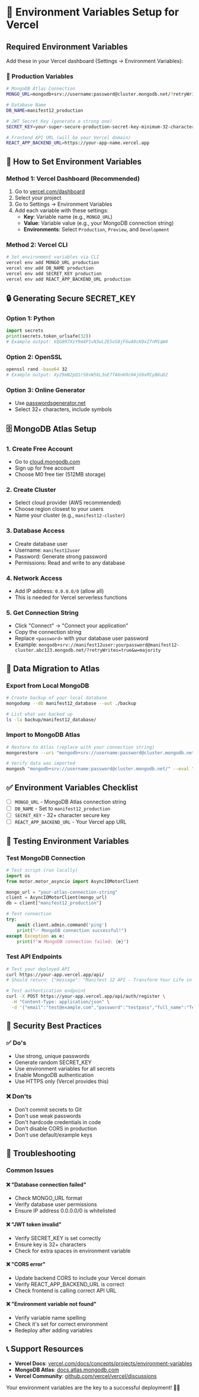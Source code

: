 # 🎯 Environment Variables Setup for Vercel

## Required Environment Variables

Add these in your Vercel dashboard (Settings → Environment Variables):

### 🔑 Production Variables

```bash
# MongoDB Atlas Connection
MONGO_URL=mongodb+srv://username:password@cluster.mongodb.net/?retryWrites=true&w=majority

# Database Name  
DB_NAME=manifest12_production

# JWT Secret Key (generate a strong one)
SECRET_KEY=your-super-secure-production-secret-key-minimum-32-characters

# Frontend API URL (will be your Vercel domain)
REACT_APP_BACKEND_URL=https://your-app-name.vercel.app
```

## 🔄 How to Set Environment Variables

### Method 1: Vercel Dashboard (Recommended)
1. Go to [vercel.com/dashboard](https://vercel.com/dashboard)
2. Select your project
3. Go to Settings → Environment Variables
4. Add each variable with these settings:
   - **Key**: Variable name (e.g., `MONGO_URL`)
   - **Value**: Variable value (e.g., your MongoDB connection string)
   - **Environments**: Select `Production`, `Preview`, and `Development`

### Method 2: Vercel CLI
```bash
# Set environment variables via CLI
vercel env add MONGO_URL production
vercel env add DB_NAME production
vercel env add SECRET_KEY production
vercel env add REACT_APP_BACKEND_URL production
```

## 🔒 Generating Secure SECRET_KEY

### Option 1: Python
```python
import secrets
print(secrets.token_urlsafe(32))
# Example output: kQG8R7XzY9m4P1vN3wL2E5oS8jF6uA9cK0xZ7nM1qW4
```

### Option 2: OpenSSL
```bash
openssl rand -base64 32
# Example output: XyZ9mN2pQ1rS8vW5kL3oE7fA6nK0cH4jG9xM1yB8uD2
```

### Option 3: Online Generator
- Use [passwordsgenerator.net](https://passwordsgenerator.net/)
- Select 32+ characters, include symbols

## 🗄️ MongoDB Atlas Setup

### 1. Create Free Account
- Go to [cloud.mongodb.com](https://cloud.mongodb.com)
- Sign up for free account
- Choose M0 free tier (512MB storage)

### 2. Create Cluster
- Select cloud provider (AWS recommended)
- Choose region closest to your users
- Name your cluster (e.g., `manifest12-cluster`)

### 3. Database Access
- Create database user
- Username: `manifest12user` 
- Password: Generate strong password
- Permissions: Read and write to any database

### 4. Network Access
- Add IP address: `0.0.0.0/0` (allow all)
- This is needed for Vercel serverless functions

### 5. Get Connection String
- Click "Connect" → "Connect your application"
- Copy the connection string
- Replace `<password>` with your database user password
- Example: `mongodb+srv://manifest12user:yourpassword@manifest12-cluster.abc123.mongodb.net/?retryWrites=true&w=majority`

## 🔄 Data Migration to Atlas

### Export from Local MongoDB
```bash
# Create backup of your local database
mongodump --db manifest12_database --out ./backup

# List what was backed up
ls -la backup/manifest12_database/
```

### Import to MongoDB Atlas
```bash
# Restore to Atlas (replace with your connection string)
mongorestore --uri "mongodb+srv://username:password@cluster.mongodb.net/" backup/manifest12_database/

# Verify data was imported
mongosh "mongodb+srv://username:password@cluster.mongodb.net/" --eval "use manifest12_database; db.users.countDocuments()"
```

## ✅ Environment Variables Checklist

- [ ] `MONGO_URL` - MongoDB Atlas connection string
- [ ] `DB_NAME` - Set to `manifest12_production`  
- [ ] `SECRET_KEY` - 32+ character secure key
- [ ] `REACT_APP_BACKEND_URL` - Your Vercel app URL

## 🧪 Testing Environment Variables

### Test MongoDB Connection
```python
# Test script (run locally)
import os
from motor.motor_asyncio import AsyncIOMotorClient

mongo_url = "your-atlas-connection-string"
client = AsyncIOMotorClient(mongo_url)
db = client["manifest12_production"]

# Test connection
try:
    await client.admin.command('ping')
    print("✅ MongoDB connection successful!")
except Exception as e:
    print(f"❌ MongoDB connection failed: {e}")
```

### Test API Endpoints
```bash
# Test your deployed API
curl https://your-app.vercel.app/api/
# Should return: {"message": "Manifest 12 API - Transform Your Life in 12 Weeks"}

# Test authentication endpoint
curl -X POST https://your-app.vercel.app/api/auth/register \
  -H "Content-Type: application/json" \
  -d '{"email":"test@example.com","password":"testpass","full_name":"Test User"}'
```

## 🚨 Security Best Practices

### ✅ Do's
- Use strong, unique passwords
- Generate random SECRET_KEY  
- Use environment variables for all secrets
- Enable MongoDB authentication
- Use HTTPS only (Vercel provides this)

### ❌ Don'ts  
- Don't commit secrets to Git
- Don't use weak passwords
- Don't hardcode credentials in code
- Don't disable CORS in production
- Don't use default/example keys

## 🔧 Troubleshooting

### Common Issues

#### ❌ "Database connection failed"
- Check MONGO_URL format
- Verify database user permissions
- Ensure IP address 0.0.0.0/0 is whitelisted

#### ❌ "JWT token invalid"
- Verify SECRET_KEY is set correctly
- Ensure key is 32+ characters
- Check for extra spaces in environment variable

#### ❌ "CORS error"
- Update backend CORS to include your Vercel domain
- Verify REACT_APP_BACKEND_URL is correct
- Check frontend is calling correct API URL

#### ❌ "Environment variable not found"
- Verify variable name spelling
- Check it's set for correct environment
- Redeploy after adding variables

## 📞 Support Resources

- **Vercel Docs**: [vercel.com/docs/concepts/projects/environment-variables](https://vercel.com/docs/concepts/projects/environment-variables)
- **MongoDB Atlas**: [docs.atlas.mongodb.com](https://docs.atlas.mongodb.com)
- **Vercel Community**: [github.com/vercel/vercel/discussions](https://github.com/vercel/vercel/discussions)

Your environment variables are the key to a successful deployment! 🔑✨